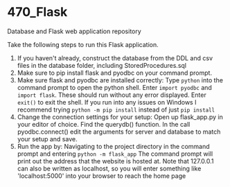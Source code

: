 # 470_Flask
Database and Flask web application repository

Take the following steps to run this Flask application.
1) If you haven't already, construct the database from the DDL and csv files in the database folder, including StoredProcedures.sql
2) Make sure to pip install flask and pyodbc on your command prompt.
3) Make sure flask and pyodbc are installed correctly: 
        Type `python` into the command prompt to open the python shell. 
        Enter `import pyodbc` and `import flask`. These should run without any error displayed.
        Enter `exit()` to exit the shell.
        If you run into any issues on Windows I recommend trying `python -m pip install` instead of just `pip install`
4) Change the connection settings for your setup:
        Open up flask_app.py in your editor of choice. Find the querydb() function.
        In the call pyodbc.connect() edit the arguments for server and database to match your setup and save.
5) Run the app by: 
        Navigating to the project directory in the command prompt and entering `python -m flask_app`
        The command prompt will print out the address that the website is hosted at.
        Note that 127.0.0.1 can also be written as localhost, so you will enter something like 'localhost:5000' into your browser to reach the home page

